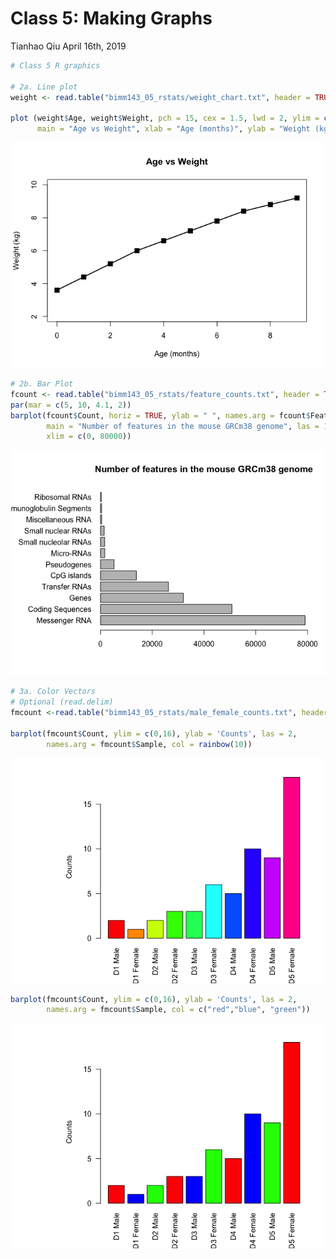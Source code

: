 Class 5: Making Graphs
================
Tianhao Qiu
April 16th, 2019

``` r
# Class 5 R graphics

# 2a. Line plot
weight <- read.table("bimm143_05_rstats/weight_chart.txt", header = TRUE)

plot (weight$Age, weight$Weight, pch = 15, cex = 1.5, lwd = 2, ylim = c(2,10),
      main = "Age vs Weight", xlab = "Age (months)", ylab = "Weight (kg)", typ = "o")
```

![](class05_files/figure-markdown_github/unnamed-chunk-1-1.png)

``` r
# 2b. Bar Plot
fcount <- read.table("bimm143_05_rstats/feature_counts.txt", header = TRUE, sep = "\t")
par(mar = c(5, 10, 4.1, 2))
barplot(fcount$Count, horiz = TRUE, ylab = " ", names.arg = fcount$Feature,
        main = "Number of features in the mouse GRCm38 genome", las = 1, 
        xlim = c(0, 80000))
```

![](class05_files/figure-markdown_github/unnamed-chunk-1-2.png)

``` r
# 3a. Color Vectors
# Optional (read.delim)
fmcount <-read.table("bimm143_05_rstats/male_female_counts.txt", header = TRUE, sep = "\t")

barplot(fmcount$Count, ylim = c(0,16), ylab = 'Counts', las = 2, 
        names.arg = fmcount$Sample, col = rainbow(10))
```

![](class05_files/figure-markdown_github/unnamed-chunk-1-3.png)

``` r
barplot(fmcount$Count, ylim = c(0,16), ylab = 'Counts', las = 2, 
        names.arg = fmcount$Sample, col = c("red","blue", "green"))
```

![](class05_files/figure-markdown_github/unnamed-chunk-1-4.png)
